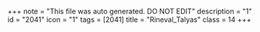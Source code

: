 +++
note = "This file was auto generated. DO NOT EDIT"
description = "1"
id = "2041"
icon = "1"
tags = [2041]
title = "Rineval_Talyas"
class = 14
+++
